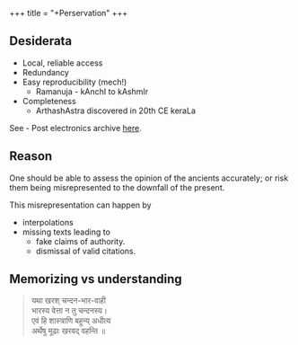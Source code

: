 +++
title = "+Perservation"
+++

## Desiderata
- Local, reliable access
- Redundancy
- Easy reproducibility (mech!)
  - Ramanuja - kAnchI to kAshmIr
- Completeness 
  - ArthashAstra discovered in 20th CE keraLa

See - Post electronics archive [here](/notes/groups/dyuganga/projects/text/post-electronics-archive).

## Reason
One should be able to assess the opinion of the ancients accurately; or risk them being misrepresented to the downfall of the present. 

This misrepresentation can happen by

- interpolations
- missing texts leading to
  - fake claims of authority.
  - dismissal of valid citations.

## Memorizing vs understanding

> यथा खरश् चन्दन-भार-वाही  
भारस्य वेत्ता न तु चन्दनस्य।  
एवं हि शास्त्राणि बहून्य् अधीत्य  
अर्थेषु मूढाः खरवद् वहन्ति ॥